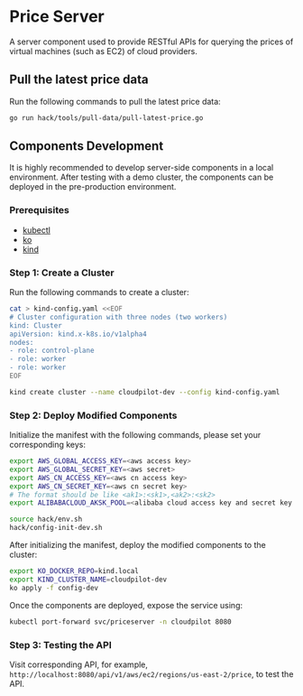 # Price Server

A server component used to provide RESTful APIs for querying the prices of virtual machines (such as EC2) of cloud providers.

## Pull the latest price data

Run the following commands to pull the latest price data:
```sh
go run hack/tools/pull-data/pull-latest-price.go
```

## Components Development

It is highly recommended to develop server-side components in a local environment. After testing with a demo cluster, the components can be deployed in the pre-production environment.

### Prerequisites

- [kubectl](https://kubernetes.io/docs/tasks/tools/)
- [ko](https://github.com/ko-build/ko/releases)
- [kind](https://github.com/kubernetes-sigs/kind/releases)

### Step 1: Create a Cluster

Run the following commands to create a cluster:
```bash
cat > kind-config.yaml <<EOF
# Cluster configuration with three nodes (two workers)
kind: Cluster
apiVersion: kind.x-k8s.io/v1alpha4
nodes:
- role: control-plane
- role: worker
- role: worker
EOF

kind create cluster --name cloudpilot-dev --config kind-config.yaml
```

### Step 2: Deploy Modified Components

Initialize the manifest with the following commands, please set your corresponding keys:
```bash
export AWS_GLOBAL_ACCESS_KEY=<aws access key>
export AWS_GLOBAL_SECRET_KEY=<aws secret>
export AWS_CN_ACCESS_KEY=<aws cn access key>
export AWS_CN_SECRET_KEY=<aws cn secret key>
# The format should be like <ak1>:<sk1>,<ak2>:<sk2>
export ALIBABACLOUD_AKSK_POOL=<alibaba cloud access key and secret key pair pool>

source hack/env.sh
hack/config-init-dev.sh
```

After initializing the manifest, deploy the modified components to the cluster:
```bash
export KO_DOCKER_REPO=kind.local
export KIND_CLUSTER_NAME=cloudpilot-dev
ko apply -f config-dev
```

Once the components are deployed, expose the service using:
```bash
kubectl port-forward svc/priceserver -n cloudpilot 8080
```

### Step 3: Testing the API

Visit corresponding API, for example, `http://localhost:8080/api/v1/aws/ec2/regions/us-east-2/price`, to test the API.
